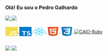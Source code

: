 ### Olá! Eu sou o Pedro Galhardo
<div align="flex-start">
  <a href="https://github.com/b1nzyy">
  <img height="180em" src="https://github-readme-stats.vercel.app/api?username=b1nzyy&show_icons=true&theme=dark&include_all_commits=true&count_private=true"/>
  <img height="180em" src="https://github-readme-stats.vercel.app/api/top-langs/?username=b1nzyy&layout=compact&langs_count=7&theme=dark"/>
</div>
<div style="display: inline_block"><br>
  <img align="center" alt="CAIO-Js" height="30" width="40" src="https://raw.githubusercontent.com/devicons/devicon/master/icons/javascript/javascript-plain.svg">
  <img align="center" alt="CAIO-Ts" height="30" width="40" src="https://raw.githubusercontent.com/devicons/devicon/master/icons/typescript/typescript-plain.svg">
  <img align="center" alt="CAIO-React" height="30" width="40" src="https://raw.githubusercontent.com/devicons/devicon/master/icons/react/react-original.svg">
  <img align="center" alt="CAIO-HTML" height="30" width="40" src="https://raw.githubusercontent.com/devicons/devicon/master/icons/html5/html5-original.svg">
  <img align="center" alt="CAIO-CSS" height="30" width="40" src="https://raw.githubusercontent.com/devicons/devicon/master/icons/css3/css3-original.svg">
  <img align="center" alt="CAIO-Ruby" height="30" width="40" src="https://cdn.icon-icons.com/icons2/2248/PNG/512/language_lua_icon_138433.png">
</div>
  
  ##
  
 <div> 
  <a href = "mailto:pedroagnm@gmail.com"><img src="https://img.shields.io/badge/Email-0078D4?style=for-the-badge&logo=microsoft-outlook&logoColor=white" target="_blank"></a>
  <a href="https://www.linkedin.com/in/pedro-galhardo-nogueira-03632322a/" target="_blank"><img src="https://img.shields.io/badge/-LinkedIn-%230077B5?style=for-the-badge&logo=linkedin&logoColor=white" target="_blank"></a>
</div>
